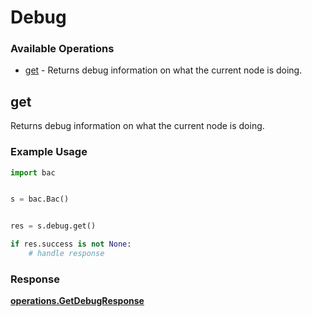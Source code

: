 # Debug

### Available Operations

* [get](#get) - Returns debug information on what the current node is doing.

## get

Returns debug information on what the current node is doing.

### Example Usage

```python
import bac


s = bac.Bac()


res = s.debug.get()

if res.success is not None:
    # handle response
```


### Response

**[operations.GetDebugResponse](../../models/operations/getdebugresponse.md)**

